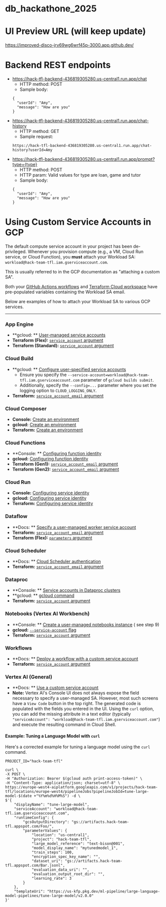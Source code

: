 # db_hackathone_2025

# UI Preview URL (will keep update)

https://improved-disco-jrv69wg6wrf45p-3000.app.github.dev/

# Backend REST endpoints

* https://hack-tfl-backend-436819305280.us-central1.run.app/chat
    * HTTP method: POST
    * Sample body:
  ```shell
  {
    "userId": "Amy",
    "message": "How are you"
  }
  ```
* https://hack-tfl-backend-436819305280.us-central1.run.app/chat-history
    * HTTP method: GET
    * Sample request:
  ```shell
  https://hack-tfl-backend-436819305280.us-central1.run.app/chat-history?userId=Amy
  ```
* https://hack-tfl-backend-436819305280.us-central1.run.app/prompt?type={type}
    * HTTP method: POST
    * HTTP param: Valid values for type are loan, game and tutor
    * Sample body:
  ```shell
  {
    "userId": "Amy",
    "message": "How are you"
  }
  ```

# Using Custom Service Accounts in GCP

The default compute service account in your project has been de-privileged. Whenever you provision compute (e.g., a VM,
Cloud Run service, or Cloud Function), you **must** attach your Workload SA:
`workload@hack-team-tfl.iam.gserviceaccount.com`.

This is usually referred to in the GCP documentation as "attaching a custom SA".

Both your [GitHub Actions workflows](./.github/workflows/)
and [Terraform Cloud workspace](https://app.terraform.io/app/db-hackathon-2025/workspaces/hack-team-tfl) have
pre-populated variables containing the Workload SA email.

Below are examples of how to attach your Workload SA to various GCP services.

---

### App Engine

* **gcloud:
  ** [User-managed service accounts](https://cloud.google.com/appengine/docs/legacy/standard/python/user-managed-service-accounts#gcloud)
* **Terraform (Flex):** [
  `service_account` argument](https://registry.terraform.io/providers/hashicorp/google/latest/docs/resources/app_engine_flexible_app_version#service_account)
* **Terraform (Standard):** [
  `service_account` argument](https://registry.terraform.io/providers/hashicorp/google/latest/docs/resources/app_engine_standard_app_version#service_account)

### Cloud Build

* **gcloud:
  ** [Configure user-specified service accounts](https://cloud.google.com/build/docs/securing-builds/configure-user-specified-service-accounts)
    * Ensure you specify the `--service-account=workload@hack-team-tfl.iam.gserviceaccount.com` parameter of
      `gcloud builds submit`.
    * Additionally, specify the `--config=...` parameter where you set the logging option to `CLOUD_LOGGING_ONLY`.
* **Terraform:** [
  `service_account_email` argument](https://registry.terraform.io/providers/hashicorp/google/latest/docs/resources/cloudbuild_trigger#service_account_email)

### Cloud Composer

* **Console:** [Create an environment](https://cloud.google.com/composer/docs/how-to/managing/creating#console)
* **gcloud:** [Create an environment](https://cloud.google.com/composer/docs/how-to/managing/creating#gcloud)
* **Terraform:** [Create an environment](https://cloud.google.com/composer/docs/how-to/managing/creating#terraform)

### Cloud Functions

* **Console:
  ** [Configuring function identity](https://cloud.google.com/functions/docs/securing/function-identity#console)
* **gcloud:** [Configuring function identity](https://cloud.google.com/functions/docs/securing/function-identity#gcloud)
* **Terraform (Gen1):** [
  `service_account_email` argument](https://registry.terraform.io/providers/hashicorp/google/latest/docs/resources/cloudfunctions_function#service_account_email)
* **Terraform (Gen2):** [
  `service_account_email` argument](https://registry.terraform.io/providers/hashicorp/google/latest/docs/resources/cloudfunctions2_function#service_account_email)

### Cloud Run

* **Console:** [Configuring service identity](https://cloud.google.com/run/docs/securing/service-identity#console)
* **gcloud:** [Configuring service identity](https://cloud.google.com/run/docs/securing/service-identity#gcloud)
* **Terraform:** [Configuring service identity](https://cloud.google.com/run/docs/securing/service-identity#terraform)

### Dataflow

* **Docs:
  ** [Specify a user-managed worker service account](https://cloud.google.com/dataflow/docs/concepts/security-and-permissions#specify_a_user-managed_worker_service_account)
* **Terraform:** [
  `service_account_email` argument](https://registry.terraform.io/providers/hashicorp/google/latest/docs/resources/dataflow_job#service_account_email)
* **Terraform (Flex):** [
  `parameters` argument](https://registry.terraform.io/providers/hashicorp/google/latest/docs/resources/dataflow_flex_template_job#parameters)

### Cloud Scheduler

* **Docs:
  ** [Cloud Scheduler authentication](https://cloud.google.com/scheduler/docs?gclsrc=aw.ds&gad_source=1&gad_campaignid=20376984227&gclid=CjwKCAjw4efDBhATEiwAaDBpboW0I164la0GbnEBo_PTcemx4h7bsZOwIGmz0FGEnd4jP624uUU7eRoCo18QAvD_BwE)
* **Terraform:** [
  `service_account_email` argument](https://registry.terraform.io/providers/hashicorp/google/latest/docs/resources/cloud_scheduler_job#service_account_email)

### Dataproc

* **Console:
  ** [Service accounts in Dataproc clusters](https://cloud.google.com/dataproc/docs/concepts/configuring-clusters/service-accounts#console)
* **gcloud:
  ** [gcloud command](https://cloud.google.com/dataproc/docs/concepts/configuring-clusters/service-accounts#gcloud-command)
* **Terraform:** [
  `service_account` argument](https://registry.terraform.io/providers/hashicorp/google/latest/docs/resources/dataproc_cluster#service_account)

### Notebooks (Vertex AI Workbench)

* **Console:
  ** [Create a user-managed notebooks instance](https://cloud.google.com/vertex-ai/docs/workbench/user-managed/create-new#console) (
  see step 9)
* **gcloud:** [
  `--service-account` flag](https://cloud.google.com/sdk/gcloud/reference/notebooks/instances/create#--service-account)
* **Terraform:** [
  `service_account` argument](https://registry.terraform.io/providers/hashicorp/google/latest/docs/resources/notebooks_instance#service_account)

### Workflows

* **Docs:
  ** [Deploy a workflow with a custom service account](https://cloud.google.com/workflows/docs/authentication#deploy_a_workflow_with_a_custom_service_account)
* **Terraform:** [
  `service_account` argument](https://registry.terraform.io/providers/hashicorp/google/latest/docs/resources/workflows_workflow#service_account)

### Vertex AI (General)

* **Docs:
  ** [Use a custom service account](https://cloud.google.com/vertex-ai/docs/general/custom-service-account#attach)
* **Note:** Vertex AI's Console UI does not always expose the field necessary to specify a user-managed SA. However,
  most such screens have a `View Code` button in the top right. The generated code is populated with the fields you
  entered in the UI. Using the `curl` option, you can add the missing attribute in a text editor (typically
  `"serviceAccount": "workload@hack-team-tfl.iam.gserviceaccount.com"`) and execute the resulting command in Cloud
  Shell.

#### Example: Tuning a Language Model with `curl`

Here's a corrected example for tuning a language model using the `curl` command.

```shell
PROJECT_ID="hack-team-tfl"

curl \
-X POST \
-H "Authorization: Bearer $(gcloud auth print-access-token)" \
-H "Content-Type: application/json; charset=utf-8" \
https://europe-west4-aiplatform.googleapis.com/v1/projects/hack-team-tfl/locations/europe-west4/pipelineJobs?pipelineJobId=tune-large-model-$(date +"%Y%m%d%H%M%S") -d \
$'{
    "displayName": "tune-large-model",
    "serviceAccount": "workload@hack-team-tfl.iam.gserviceaccount.com",
    "runtimeConfig": {
        "gcsOutputDirectory": "gs://artifacts.hack-team-tfl.appspot.com/Foo/",
        "parameterValues": {
            "location": "us-central1",
            "project": "hack-team-tfl",
            "large_model_reference": "text-bison@001",
            "model_display_name": "mytunedmodel_1",
            "train_steps": 100,
            "encryption_spec_key_name": "",
            "dataset_uri": "gs://artifacts.hack-team-tfl.appspot.com/Bar.jsonl",
            "evaluation_data_uri": "",
            "evaluation_output_root_dir": "",
            "learning_rate": 3
        }
    },
    "templateUri": "https://us-kfp.pkg.dev/ml-pipeline/large-language-model-pipelines/tune-large-model/v2.0.0"
}'
```
